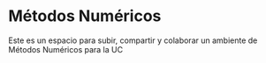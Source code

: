 # Métodos Numéricos
Este es un espacio para subir, compartir y colaborar un ambiente de Métodos Numéricos para la UC
